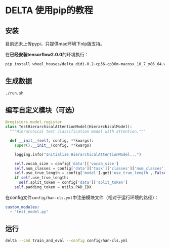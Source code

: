 # DELTA 使用pip的教程

## 安装

目前还未上传pypi，只提供mac环境下nlp版支持。

在**已经安装tensorflow2.0.0**的环境执行：

```bash
pip install wheel_houses/delta_didi-0.2-cp36-cp36m-macosx_10_7_x86_64.whl
```

## 生成数据

```bash
./run.sh
```

## 编写自定义模块（可选）

```python
@registers.model.register
class TestHierarchicalAttentionModel(HierarchicalModel):
  """Hierarchical text classification model with attention."""

  def __init__(self, config, **kwargs):
    super().__init__(config, **kwargs)

    logging.info("Initialize HierarchicalAttentionModel...")

    self.vocab_size = config['data']['vocab_size']
    self.num_classes = config['data']['task']['classes']['num_classes']
    self.use_true_length = config['model'].get('use_true_length', False)
    if self.use_true_length:
      self.split_token = config['data']['split_token']
    self.padding_token = utils.PAD_IDX
```

在config文件`config/han-cls.yml`中注册模块文件（相对于运行环境的路径）：

```yml
custom_modules:
  - "test_model.py"
```

## 运行

```bash
delta --cmd train_and_eval --config config/han-cls.yml
```

